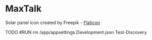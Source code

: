 # MaxTalk

Solar panel icon created by Freepik - [Flaticon](https://www.flaticon.com/free-icons/solar-panel)

TODO
#RUN rm /app/appsettings.Development.json
Test-Discovery